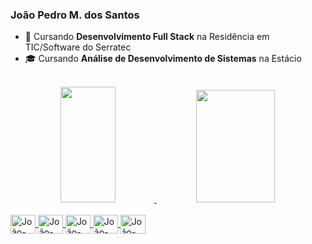 ### João Pedro M. dos Santos

- 🌱 Cursando **Desenvolvimento Full Stack** na Residência em TIC/Software do Serratec
- 🎓 Cursando **Análise de Desenvolvimento de Sistemas** na Estácio





<br>
<div align="center">
  <a href="https://github.com/JoaoPedroMS01">
  <img width="42%" height="185em" src="https://github-readme-stats.vercel.app/api?username=JoaoPedroMS01&show_icons=true&theme=tokyonight&include_all_commits=true&count_private=true"/>
  <img width="50%" height="180em" src="https://github-readme-stats.vercel.app/api/top-langs/?username=JoaoPedroMS01&layout=compact&langs_count=7&theme=tokyonight"/>
</div>

<div style="display: inline_block"><br>
  <img align="center" alt="João-Java" height="30" width="40" src="https://cdn.jsdelivr.net/gh/devicons/devicon/icons/java/java-plain-wordmark.svg" />
  <img align="center" alt="João-JS" height="30" width="40" src="https://cdn.jsdelivr.net/gh/devicons/devicon/icons/javascript/javascript-original.svg" />
  <img align="center" alt="João-html" height="30" width="40" src="https://cdn.jsdelivr.net/gh/devicons/devicon/icons/html5/html5-original.svg" />
  <img align="center" alt="João-css" height="30" width="40" src="https://cdn.jsdelivr.net/gh/devicons/devicon/icons/css3/css3-original.svg" />
  <img align="center" alt="João-css" height="30" width="40" src="https://cdn.jsdelivr.net/gh/devicons/devicon/icons/postgresql/postgresql-original-wordmark.svg" />
</div>
